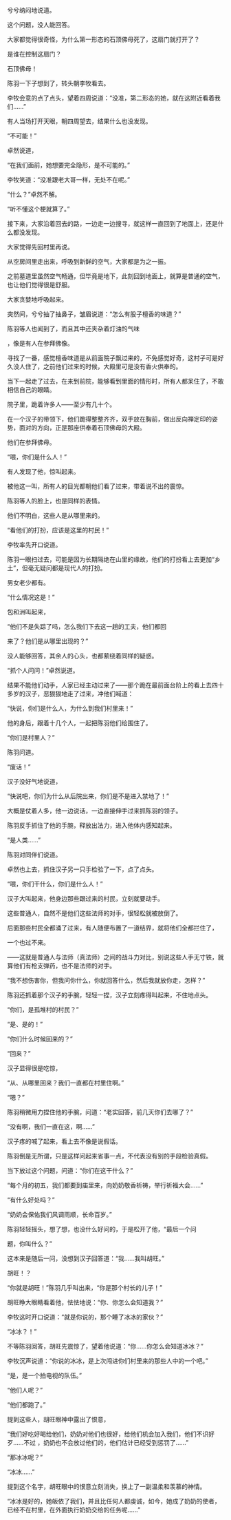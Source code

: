 兮兮纳闷地说道。

这个问题，没人能回答。

大家都觉得很奇怪，为什么第一形态的石顶佛母死了，这扇门就打开了？

是谁在控制这扇门？

石顶佛母！

陈羽一下子想到了，转头朝李牧看去。

李牧会意的点了点头，望着四周说道：“没准，第二形态的她，就在这附近看着我们……”

有人当场打开天眼，朝四周望去，结果什么也没发现。

“不可能！”

卓然说道，

“在我们面前，她想要完全隐形，是不可能的。”

李牧笑道：“没准跟老大哥一样，无处不在呢。”

“什么？”卓然不解。

“听不懂这个梗就算了。”

接下来，大家沿着回去的路，一边走一边搜寻，就这样一直回到了地面上，还是什么都没发现。

大家觉得先回村里再说。

从空房间里走出来，呼吸到新鲜的空气，大家都是为之一振。

之前墓道里虽然空气畅通，但毕竟是地下，此刻回到地面上，就算是普通的空气，也让他们觉得很是舒服。

大家贪婪地呼吸起来。

突然间，兮兮抽了抽鼻子，皱眉说道：“怎么有股子檀香的味道？”

陈羽等人也闻到了，而且其中还夹杂着灯油的气味

，像是有人在参拜佛像。

寻找了一番，感觉檀香味道是从前面院子飘过来的，不免感觉好奇，这村子可是好久没人住了，之前他们过来的时候，大殿里可是没有香火供奉的。

当下一起走了过去，在来到前院，能够看到里面的情形时，所有人都呆住了，不敢相信自己的眼睛。

院子里，跪着许多人——至少有几十个。

在一个汉子的带领下，他们跪得整整齐齐，双手放在胸前，做出反向禅定印的姿势，面对的方向，正是那座供奉着石顶佛母的大殿。

他们在参拜佛母。

“喂，你们是什么人！”

有人发现了他，惊叫起来。

被他这一叫，所有人的目光都朝他们看了过来，带着说不出的震惊。

陈羽等人的脸上，也是同样的表情。

他们不明白，这些人是从哪里来的。

“看他们的打扮，应该是这里的村民！”

李牧率先开口说道。

陈羽一眼扫过去，可能是因为长期隔绝在山里的缘故，他们的打扮看上去更加“乡土”，但毫无疑问都是现代人的打扮。

男女老少都有。

“什么情况这是！”

包和洲叫起来，

“他们不是失踪了吗，怎么我们下去这一趟的工夫，他们都回

来了？他们是从哪里出现的？”

没人能够回答，其余人的心头，也都萦绕着同样的疑惑。

“抓个人问问！”卓然说道。

结果不能他们动手，人家已经主动过来了——那个跪在最前面台阶上的看上去四十多岁的汉子，恶狠狠地走了过来，冲他们喊道：

“快说，你们是什么人，为什么到我们村里来！”

他的身后，跟着十几个人，一起把陈羽他们给围住了。

“你们是村里人？”

陈羽问道。

“废话！”

汉子没好气地说道，

“快说吧，你们为什么从后院出来，你们是不是进入禁地了！”

大概是仗着人多，他一边说话，一边直接伸手过来抓陈羽的领子。

陈羽反手抓住了他的手腕，释放出法力，进入他体内感知起来。

“是人类……”

陈羽对同伴们说道。

卓然也上去，抓住汉子另一只手检验了一下，点了点头。

“喂，你们干什么，你们是什么人！”

汉子大叫起来，他身边那些跟过来的村民，立刻就要动手。

这些普通人，自然不是他们这些法师的对手，很轻松就被放倒了。

后面那些村民全都涌了过来，有人随便布置了一道结界，就将他们全都拦住了，

一个也过不来。

——这就是普通人与法师（真法师）之间的战斗力对比，别说这些人手无寸铁，就算他们有枪支弹药，也不是法师的对手。

“我不想伤害你，但我问你什么，你就回答什么，然后我就放你走，怎样？”

陈羽还抓着那个汉子的手腕，轻轻一捏，汉子立刻疼得叫起来，不住地点头。

“你们，是孤堆村的村民？”

“是、是的！”

“你们什么时候回来的？”

“回来？”

汉子显得很是吃惊，

“从、从哪里回来？我们一直都在村里住啊。”

“嗯？”

陈羽稍微用力捏住他的手腕，问道：“老实回答，前几天你们去哪了？”

“没有啊，我们一直在这，啊……”

汉子疼的喊了起来，看上去不像是说假话。

陈羽倒是无所谓，只是这样问起来省事一点，不代表没有别的手段检验真假。

当下放过这个问题，问道：“你们在这干什么？”

“每个月的初五，我们都要到庙里来，向奶奶敬香祈祷，举行祈福大会……”

“有什么好处吗？”

“奶奶会保佑我们风调雨顺，长命百岁。”

陈羽轻轻摇头，想了想，也没什么好问的，于是松开了他，“最后一个问

题，你叫什么？”

这本来是随后一问，没想到汉子回答道：“我……我叫胡旺。”

胡旺！？

“你就是胡旺！”陈羽几乎叫出来，“你是那个村长的儿子！”

胡旺睁大眼睛看着他，怯怯地说：“你、你怎么会知道我？”

李牧这时开口说道：“就是你说的，那个睡了冰冰的家伙？”

“冰冰？！”

不等陈羽回答，胡旺先震惊了，望着他说道：“你……你怎么会知道冰冰？”

李牧沉声说道：“你说的冰冰，是上次闯进你们村里来的那些人中的一个吧。”

“是，是一个拍电视的队伍。”

“他们人呢？”

“他们都跑了。”

提到这些人，胡旺眼神中露出了恨意，

“我们好吃好喝给他们，奶奶对他们也很好，给他们机会加入我们，他们不识好歹……不过 ，奶奶也不会放过他们的，他们估计已经受到惩罚了……”

“那冰冰呢？”

“冰冰……”

提到这个名字，胡旺眼中的恨意立刻消失，换上了一副温柔和羡慕的神情。

“冰冰是好的，她皈依了我们，并且比任何人都虔诚，如今，她成了奶奶的使者，已经不在村里，在外面执行奶奶交给的任务呢……”

